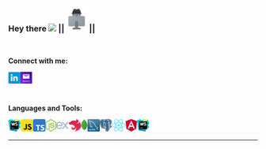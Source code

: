 ### Hey there <img src="https://media.giphy.com/media/hvRJCLFzcasrR4ia7z/giphy.gif" width="25px"> ||<img src="https://raw.githubusercontent.com/LLpanov/LLpanov/main/icons/personal.png" width="50px">||
<br/>  

**Connect with me:**

<a href="https://www.linkedin.com/in/leonid-panov-a814aa23b/">
  <img align="left" alt="LinkedIn" width="24px" src="https://github.com/LLpanov/LLpanov/blob/main/icons/linkedin.png" />

</a>
<a href="https://mailto:leonardopanov@yahoo.com/">
  <img align="left" alt="Yahoo" width="24px" src="https://raw.githubusercontent.com/LLpanov/LLpanov/main/icons/yahoo.png" />
</a>


<br/>
<br/>
<br/>

**Languages and Tools:**


  <img height="25" title="Webstorm" src="https://github.com/LLpanov/LLpanov/blob/main/icons/WebStorm.png">

<img align="left" height="25" title="WebStorm"  src="https://raw.githubusercontent.com/LLpanov/LLpanov/main/icons/WebStorm.png">
<img align="left" height="25" title="JavaScript" src="https://raw.githubusercontent.com/LLpanov/LLpanov/main/icons/JavaScript.png">
<img align="left" height="25" title="TypeScript" src="https://raw.githubusercontent.com/LLpanov/LLpanov/main/icons/TypeScript.png">
<img align="left" height="25" title="NodeJs" src="https://raw.githubusercontent.com/LLpanov/LLpanov/main/icons/nodeJs.png">
<img align="left" height="25" title="expressJS" src="https://raw.githubusercontent.com/LLpanov/LLpanov/main/icons/icons8-express-js-480.png">
<img align="left" height="25" title="NestJS" src="https://raw.githubusercontent.com/LLpanov/LLpanov/main/icons/nestjs.png">
<img align="left" height="25" title="MongoDB" src="https://github.com/LLpanov/LLpanov/blob/main/icons/MongoDB.png">
<img align="left" height="25" title="MySQL"  src="https://raw.githubusercontent.com/LLpanov/LLpanov/main/icons/MySQL.png">
<img align="left" height="25" title="PostgreSQL"  src="https://raw.githubusercontent.com/LLpanov/LLpanov/main/icons/postgreess.png">
<img align="left" height="25" title="React"  src="https://raw.githubusercontent.com/LLpanov/LLpanov/main/icons/React.png">
<img align="left" height="25" title="Angular"  src="https://raw.githubusercontent.com/LLpanov/LLpanov/main/icons/Angular.png">
<br/>  
<hr/>

